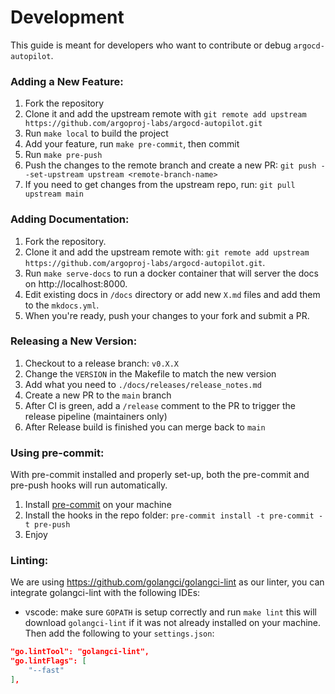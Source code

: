 # Development
This guide is meant for developers who want to contribute or debug `argocd-autopilot`.

### Adding a New Feature:
1. Fork the repository
2. Clone it and add the upstream remote with `git remote add upstream https://github.com/argoproj-labs/argocd-autopilot.git`
3. Run `make local` to build the project
4. Add your feature, run `make pre-commit`, then commit
5. Run `make pre-push`
6. Push the changes to the remote branch and create a new PR: `git push --set-upstream upstream <remote-branch-name>`
7. If you need to get changes from the upstream repo, run: `git pull upstream main`

### Adding Documentation:
1. Fork the repository.
2. Clone it and add the upstream remote with: `git remote add upstream https://github.com/argoproj-labs/argocd-autopilot.git`.
3. Run `make serve-docs` to run a docker container that will server the docs on http://localhost:8000.
4. Edit existing docs in `/docs` directory or add new `X.md` files and add them to the `mkdocs.yml`.
5. When you're ready, push your changes to your fork and submit a PR.

### Releasing a New Version:
1. Checkout to a release branch: `v0.X.X`
2. Change the `VERSION` in the Makefile to match the new version
3. Add what you need to `./docs/releases/release_notes.md`
4. Create a new PR to the `main` branch
5. After CI is green, add a `/release` comment to the PR to trigger the release pipeline (maintainers only)
6. After Release build is finished you can merge back to `main`

### Using pre-commit:
With pre-commit installed and properly set-up, both the pre-commit and pre-push hooks will run automatically.

1. Install [pre-commit](https://pre-commit.com/#install) on your machine
2. Install the hooks in the repo folder: `pre-commit install -t pre-commit -t pre-push`
3. Enjoy


### Linting:
We are using https://github.com/golangci/golangci-lint as our linter, you can integrate golangci-lint with the following IDEs:

- vscode: make sure `GOPATH` is setup correctly and run `make lint` this will download `golangci-lint` if it was not already installed on your machine. Then add the following to your `settings.json`:
```json
"go.lintTool": "golangci-lint",
"go.lintFlags": [
    "--fast"
],
```
